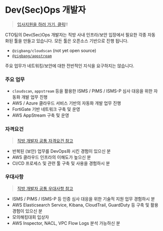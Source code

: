 # Dev(Sec)Ops 개발자

> [입사지원을 하러 가기, 클릭](https://forms.gle/nTCq9oXdtQ9k5iqq8)!!

CTO팀의 Dev(Sec)Ops 개발자는 직방 사내 인프라/보안 입장에서 필요한 각종 자동화된 툴을 만들고 있습니다. 모든 툴은 오픈소스 기반으로 진행 됩니다.

* `@zigbang/cloudscan` (not yet open source)
* [`@zigbang/appstream`](https://github.com/zigbang/appstream)

주요 업무가 네트워킹/보안에 대한 전반적인 지식을 요구하지는 않습니다.

### 주요 업무

* `cloudscan`, `appstream` 등을 활용한 ISMS / PIMS / ISMS-P 심사 대응을 위한 자동화 개발 업무 진행
* AWS / Azure 클라우드 서비스 기반의 자동화 개발 업무 진행
* FortiGate 기반 네트워크 구축 및 운영
* AWS AppStream 구축 및 운영

### 자격요건

> [직방 개발자 공통 자격요건 참고](https://github.com/zigbang/recruit#%EC%9E%90%EA%B2%A9%EC%9A%94%EA%B1%B4)

* 반복된 (보안) 업무를 DevOps화 시킨 경험이 있으신 분
* AWS 클라우드 인프라의 이해도가 높으신 분
* CI/CD 프로세스 및 관련 툴 구축 및 사용을 경험하시 분

### 우대사항

> [직방 개발자 공통 우대사항 참고](https://github.com/zigbang/recruit#%EC%9A%B0%EB%8C%80%EC%82%AC%ED%95%AD)

* ISMS / PIMS / ISMS-P 등 인증 심사 대응을 위한 기술적 지원 업무 경험하시 분
* AWS Elasticsearch Service, Kibana, CloudTrail, GuardDuty 등 구축 및 활용 경험이 있으신 분
* 모의해킹대회 입상자
* AWS Inspector, NACL, VPC Flow Logs 분석 가능하신 분
